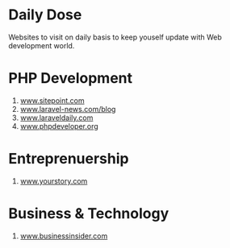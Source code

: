 # Daily Dose
Websites to visit on daily basis to keep youself update with Web development world.

# PHP Development
1) www.sitepoint.com <br />
2) www.laravel-news.com/blog <br />
3) www.laraveldaily.com <br />
4) www.phpdeveloper.org <br />


# Entreprenuership
1) www.yourstory.com <br />

# Business & Technology
1) www.businessinsider.com <br />
